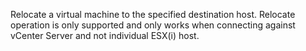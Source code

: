 Relocate a virtual machine to the specified destination
            host. Relocate operation is only supported and only works when
            connecting against vCenter Server and not individual ESX(i)
            host.
